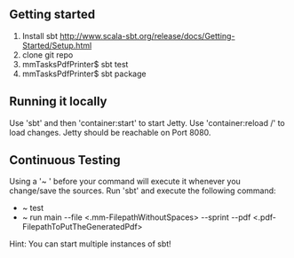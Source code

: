 ## Getting started

1.  Install sbt http://www.scala-sbt.org/release/docs/Getting-Started/Setup.html
2.  clone git repo
3.  mmTasksPdfPrinter$ sbt test
4.  mmTasksPdfPrinter$ sbt package

## Running it locally 
Use 'sbt' and then 'container:start' to start Jetty.
Use 'container:reload /' to load changes.
Jetty should be reachable on Port 8080.

## Continuous Testing 
Using a '~ ' before your command will execute it whenever you change/save the sources.
Run 'sbt' and execute the following command:
* ~ test
* ~ run main --file <.mm-FilepathWithoutSpaces> --sprint <SprintnameWithoutSpaces> --pdf <.pdf-FilepathToPutTheGeneratedPdf>

Hint: You can start multiple instances of sbt!

